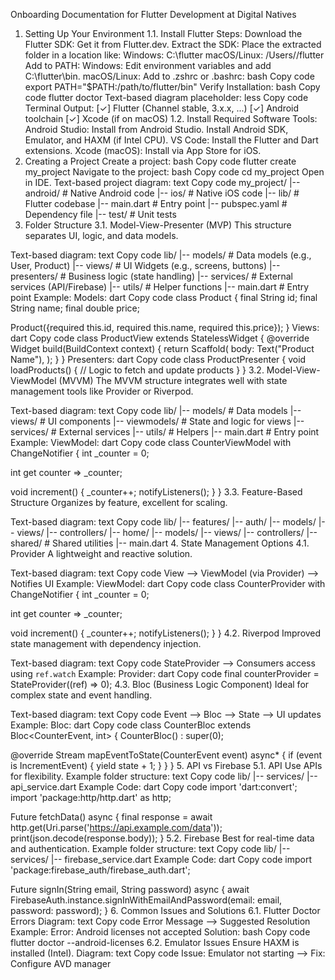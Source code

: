 Onboarding Documentation for Flutter Development at Digital Natives
1. Setting Up Your Environment
1.1. Install Flutter
Steps:
Download the Flutter SDK: Get it from Flutter.dev.
Extract the SDK: Place the extracted folder in a location like:
Windows: C:\flutter
macOS/Linux: /Users/<username>/flutter
Add to PATH:
Windows: Edit environment variables and add C:\flutter\bin.
macOS/Linux: Add to .zshrc or .bashrc:
bash
Copy code
export PATH="$PATH:/path/to/flutter/bin"
Verify Installation:
bash
Copy code
flutter doctor
Text-based diagram placeholder:
less
Copy code
Terminal Output:
[✓] Flutter (Channel stable, 3.x.x, ...)
[✓] Android toolchain
[✓] Xcode (if on macOS)
1.2. Install Required Software
Tools:
Android Studio:
Install from Android Studio.
Install Android SDK, Emulator, and HAXM (if Intel CPU).
VS Code:
Install the Flutter and Dart extensions.
Xcode (macOS): Install via App Store for iOS.
2. Creating a Project
Create a project:
bash
Copy code
flutter create my_project
Navigate to the project:
bash
Copy code
cd my_project
Open in IDE.
Text-based project diagram:
text
Copy code
my_project/
|-- android/           # Native Android code
|-- ios/               # Native iOS code
|-- lib/               # Flutter codebase
    |-- main.dart      # Entry point
|-- pubspec.yaml       # Dependency file
|-- test/              # Unit tests
3. Folder Structure
3.1. Model-View-Presenter (MVP)
This structure separates UI, logic, and data models.

Text-based diagram:
text
Copy code
lib/
|-- models/             # Data models (e.g., User, Product)
|-- views/              # UI Widgets (e.g., screens, buttons)
|-- presenters/         # Business logic (state handling)
|-- services/           # External services (API/Firebase)
|-- utils/              # Helper functions
|-- main.dart           # Entry point
Example:
Models:
dart
Copy code
class Product {
  final String id;
  final String name;
  final double price;

  Product({required this.id, required this.name, required this.price});
}
Views:
dart
Copy code
class ProductView extends StatelessWidget {
  @override
  Widget build(BuildContext context) {
    return Scaffold(
      body: Text("Product Name"),
    );
  }
}
Presenters:
dart
Copy code
class ProductPresenter {
  void loadProducts() {
    // Logic to fetch and update products
  }
}
3.2. Model-View-ViewModel (MVVM)
The MVVM structure integrates well with state management tools like Provider or Riverpod.

Text-based diagram:
text
Copy code
lib/
|-- models/             # Data models
|-- views/              # UI components
|-- viewmodels/         # State and logic for views
|-- services/           # External services
|-- utils/              # Helpers
|-- main.dart           # Entry point
Example:
ViewModel:
dart
Copy code
class CounterViewModel with ChangeNotifier {
  int _counter = 0;

  int get counter => _counter;

  void increment() {
    _counter++;
    notifyListeners();
  }
}
3.3. Feature-Based Structure
Organizes by feature, excellent for scaling.

Text-based diagram:
text
Copy code
lib/
|-- features/
    |-- auth/
        |-- models/
        |-- views/
        |-- controllers/
    |-- home/
        |-- models/
        |-- views/
        |-- controllers/
|-- shared/              # Shared utilities
|-- main.dart
4. State Management Options
4.1. Provider
A lightweight and reactive solution.

Text-based diagram:
text
Copy code
View --> ViewModel (via Provider) --> Notifies UI
Example:
ViewModel:
dart
Copy code
class CounterProvider with ChangeNotifier {
  int _counter = 0;

  int get counter => _counter;

  void increment() {
    _counter++;
    notifyListeners();
  }
}
4.2. Riverpod
Improved state management with dependency injection.

Text-based diagram:
text
Copy code
StateProvider --> Consumers access using `ref.watch`
Example:
Provider:
dart
Copy code
final counterProvider = StateProvider<int>((ref) => 0);
4.3. Bloc (Business Logic Component)
Ideal for complex state and event handling.

Text-based diagram:
text
Copy code
Event --> Bloc --> State --> UI updates
Example:
Bloc:
dart
Copy code
class CounterBloc extends Bloc<CounterEvent, int> {
  CounterBloc() : super(0);

  @override
  Stream<int> mapEventToState(CounterEvent event) async* {
    if (event is IncrementEvent) {
      yield state + 1;
    }
  }
}
5. API vs Firebase
5.1. API
Use APIs for flexibility.
Example folder structure:
text
Copy code
lib/
|-- services/
    |-- api_service.dart
Example Code:
dart
Copy code
import 'dart:convert';
import 'package:http/http.dart' as http;

Future<void> fetchData() async {
  final response = await http.get(Uri.parse('https://api.example.com/data'));
  print(json.decode(response.body));
}
5.2. Firebase
Best for real-time data and authentication.
Example folder structure:
text
Copy code
lib/
|-- services/
    |-- firebase_service.dart
Example Code:
dart
Copy code
import 'package:firebase_auth/firebase_auth.dart';

Future<void> signIn(String email, String password) async {
  await FirebaseAuth.instance.signInWithEmailAndPassword(email: email, password: password);
}
6. Common Issues and Solutions
6.1. Flutter Doctor Errors
Diagram:
text
Copy code
Error Message --> Suggested Resolution
Example:
Error: Android licenses not accepted
Solution:
bash
Copy code
flutter doctor --android-licenses
6.2. Emulator Issues
Ensure HAXM is installed (Intel).
Diagram:
text
Copy code
Issue: Emulator not starting --> Fix: Configure AVD manager
